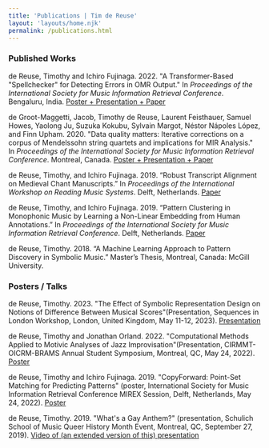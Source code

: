 ```yaml
---
title: 'Publications | Tim de Reuse'
layout: 'layouts/home.njk'
permalink: /publications.html
---
```


### Published Works

de Reuse, Timothy and Ichiro Fujinaga. 2022. "A Transformer-Based "Spellchecker" for Detecting Errors in OMR Output." In _Proceedings of the International Society for Music Information Retrieval Conference_. Bengaluru, India. [Poster + Presentation + Paper](https://ismir2022program.ismir.net/poster_134.html)

de Groot-Maggetti, Jacob, Timothy de Reuse, Laurent Feisthauer, Samuel Howes, Yaolong Ju, Suzuka Kokubu, Sylvain Margot, Néstor Nápoles López, and Finn Upham. 2020. "Data quality matters: Iterative corrections on a corpus of Mendelssohn string quartets and implications for MIR Analysis." In _Proceedings of the International Society for Music Information Retrieval Conference_. Montreal, Canada. [Poster + Presentation + Paper](https://program.ismir2020.net/poster_3-14.html)

de Reuse, Timothy, and Ichiro Fujinaga. 2019. “Robust Transcript Alignment on Medieval Chant Manuscripts.” In _Proceedings of the International Workshop on Reading Music Systems_. Delft, Netherlands. [Paper](/static/pdfs/worms2019.pdf)

de Reuse, Timothy, and Ichiro Fujinaga. 2019. “Pattern Clustering in Monophonic Music by Learning a Non-Linear Embedding from Human Annotations.” In _Proceedings of the International Society for Music Information Retrieval Conference_. Delft, Netherlands. [Paper](https://archives.ismir.net/ismir2019/paper/000092.pdf)

de Reuse, Timothy. 2018. “A Machine Learning Approach to Pattern Discovery in Symbolic Music.” Master’s Thesis, Montreal, Canada: McGill University. 

### Posters / Talks

de Reuse, Timothy. 2023. "The Effect of Symbolic Representation Design on Notions of Difference Between Musical Scores"(Presentation, Sequences in London Workshop, London, United Kingdom, May 11-12, 2023). [Presentation](/static/pdfs/dereuse_errorRepresentation.pdf)

de Reuse, Timothy and Jonathan Orland. 2022. "Computational Methods Applied to Motivic Analyses of Jazz Improvisation"(Presentation, CIRMMT-OICRM-BRAMS Annual Student Symposium, Montreal, QC, May 24, 2022). [Poster](/static/pdfs/deReuse_Orland_jazzMotifs_poster.pdf)

de Reuse, Timothy and Ichiro Fujinaga. 2019. "CopyForward: Point-Set Matching for Predicting Patterns"
(poster, International Society for Music Information Retrieval Conference MIREX Session, Delft, Netherlands, May 24, 2022). [Poster](/static/pdfs/ISMIR2019_copyforward.pdf)

de Reuse, Timothy. 2019. "What's a Gay Anthem?"
(presentation, Schulich School of Music Queer History Month Event, Montreal, QC, September 27, 2019).
[Video of (an extended version of this) presentation](https://youtu.be/WXFyjSMPUK0)